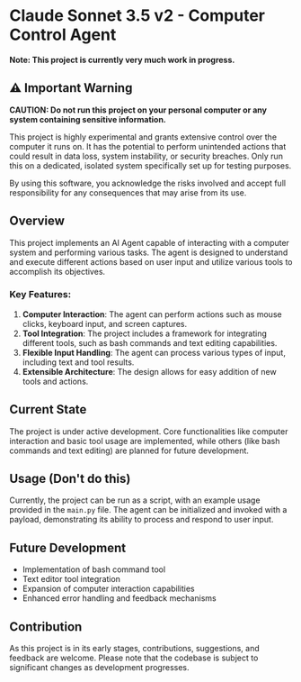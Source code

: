 # Claude Sonnet 3.5 v2 - Computer Control Agent

**Note: This project is currently very much work in progress.**


## ⚠️ Important Warning

**CAUTION: Do not run this project on your personal computer or any system containing sensitive information.**

This project is highly experimental and grants extensive control over the computer it runs on. It has the potential to perform unintended actions that could result in data loss, system instability, or security breaches. Only run this on a dedicated, isolated system specifically set up for testing purposes.

By using this software, you acknowledge the risks involved and accept full responsibility for any consequences that may arise from its use.


## Overview

This project implements an AI Agent capable of interacting with a computer system and performing various tasks. The agent is designed to understand and execute different actions based on user input and utilize various tools to accomplish its objectives.

### Key Features:

1. **Computer Interaction**: The agent can perform actions such as mouse clicks, keyboard input, and screen captures.
2. **Tool Integration**: The project includes a framework for integrating different tools, such as bash commands and text editing capabilities.
3. **Flexible Input Handling**: The agent can process various types of input, including text and tool results.
4. **Extensible Architecture**: The design allows for easy addition of new tools and actions.

## Current State

The project is under active development. Core functionalities like computer interaction and basic tool usage are implemented, while others (like bash commands and text editing) are planned for future development.

## Usage (Don't do this)

Currently, the project can be run as a script, with an example usage provided in the `main.py` file. The agent can be initialized and invoked with a payload, demonstrating its ability to process and respond to user input.

## Future Development

- Implementation of bash command tool
- Text editor tool integration
- Expansion of computer interaction capabilities
- Enhanced error handling and feedback mechanisms

## Contribution

As this project is in its early stages, contributions, suggestions, and feedback are welcome. Please note that the codebase is subject to significant changes as development progresses.

